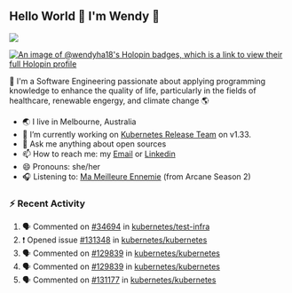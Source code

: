 ## Hello World 👋 I'm Wendy 🧃 
![](https://komarev.com/ghpvc/?username=wendy-ha18)

[![An image of @wendyha18's Holopin badges, which is a link to view their full Holopin profile](https://holopin.me/wendyha18)](https://holopin.io/@wendyha18)

🌱 I'm a Software Engineering passionate about applying programming knowledge to enhance the quality of life, particularly in the fields of healthcare, renewable engergy, and climate change 🌎

- 🌏 I live in Melbourne, Australia
- 🔭 I’m currently working on [Kubernetes Release Team](https://github.com/kubernetes/sig-release/tree/master) on v1.33.
- 💬 Ask me anything about open sources
- 📫 How to reach me: my [Email](mailto:wendyha.sut@gmail.com) or [Linkedin](https://www.linkedin.com/in/wendyha-sut/)
- 😄 Pronouns: she/her
- 🎧 Listening to: [Ma Meilleure Ennemie](https://www.youtube.com/watch?v=1F3OGIFnW1k) (from Arcane Season 2)

### :zap: Recent Activity

<!--START_SECTION:activity-->
1. 🗣 Commented on [#34694](https://github.com/kubernetes/test-infra/pull/34694#issuecomment-2812790749) in [kubernetes/test-infra](https://github.com/kubernetes/test-infra)
2. ❗ Opened issue [#131348](https://github.com/kubernetes/kubernetes/issues/131348) in [kubernetes/kubernetes](https://github.com/kubernetes/kubernetes)
3. 🗣 Commented on [#129839](https://github.com/kubernetes/kubernetes/issues/129839#issuecomment-2785528210) in [kubernetes/kubernetes](https://github.com/kubernetes/kubernetes)
4. 🗣 Commented on [#129839](https://github.com/kubernetes/kubernetes/issues/129839#issuecomment-2785452482) in [kubernetes/kubernetes](https://github.com/kubernetes/kubernetes)
5. 🗣 Commented on [#131177](https://github.com/kubernetes/kubernetes/issues/131177#issuecomment-2780664566) in [kubernetes/kubernetes](https://github.com/kubernetes/kubernetes)
<!--END_SECTION:activity-->
